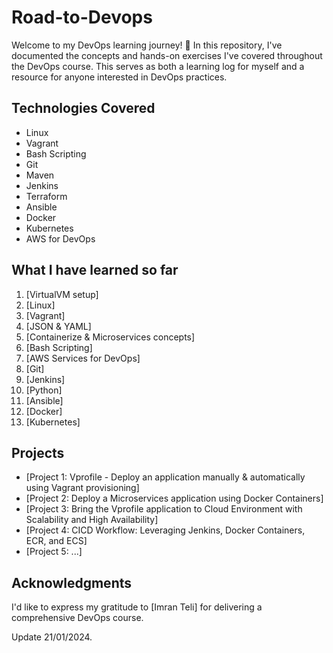 # Road-to-Devops
Welcome to my DevOps learning journey! 🚀 In this repository, I've documented the concepts and hands-on exercises I've covered throughout the DevOps course. This serves as both a learning log for myself and a resource for anyone interested in DevOps practices.

## Technologies Covered
- Linux
- Vagrant
- Bash Scripting
- Git
- Maven
- Jenkins
- Terraform
- Ansible
- Docker
- Kubernetes
- AWS for DevOps

## What I have learned so far
1. [VirtualVM setup]
2. [Linux]
3. [Vagrant]
4. [JSON & YAML]
5. [Containerize & Microservices concepts]
6. [Bash Scripting]
7. [AWS Services for DevOps]
8. [Git]
9. [Jenkins]
10. [Python]
11. [Ansible]
12. [Docker]
13. [Kubernetes]

## Projects
- [Project 1: Vprofile - Deploy an application manually & automatically using Vagrant provisioning]
- [Project 2: Deploy a Microservices application using Docker Containers]
- [Project 3: Bring the Vprofile application to Cloud Environment with Scalability and High Availability]
- [Project 4: CICD Workflow: Leveraging Jenkins, Docker Containers, ECR, and ECS]
- [Project 5: ...]
  
## Acknowledgments
I'd like to express my gratitude to [Imran Teli] for delivering a comprehensive DevOps course.

Update 21/01/2024.
